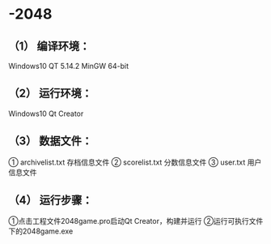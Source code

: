# -2048
## （1）	编译环境：
Windows10 QT 5.14.2 MinGW 64-bit
## （2）	运行环境：
Windows10 Qt Creator
## （3）	数据文件：
① archivelist.txt 存档信息文件 ② scorelist.txt 分数信息文件 ③ user.txt 用户信息文件
## （4）	运行步骤：
①点击工程文件2048game.pro启动Qt Creator，构建并运行 ②运行可执行文件下的2048game.exe
